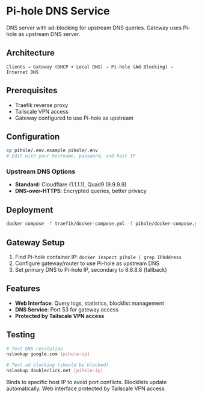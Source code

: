# Pi-hole DNS Service

DNS server with ad-blocking for upstream DNS queries. Gateway uses Pi-hole as upstream DNS server.

## Architecture
```
Clients → Gateway (DHCP + Local DNS) → Pi-hole (Ad Blocking) → Internet DNS
```

## Prerequisites
- Traefik reverse proxy
- Tailscale VPN access
- Gateway configured to use Pi-hole as upstream

## Configuration

```bash
cp pihole/.env.example pihole/.env
# Edit with your hostname, password, and host IP
```

### Upstream DNS Options
- **Standard**: Cloudflare (1.1.1.1), Quad9 (9.9.9.9)
- **DNS-over-HTTPS**: Encrypted queries, better privacy

## Deployment

```bash
docker compose -f traefik/docker-compose.yml -f pihole/docker-compose.yml up -d
```

## Gateway Setup

1. Find Pi-hole container IP: `docker inspect pihole | grep IPAddress`
2. Configure gateway/router to use Pi-hole as upstream DNS
3. Set primary DNS to Pi-hole IP, secondary to 8.8.8.8 (fallback)

## Features

- **Web Interface**: Query logs, statistics, blocklist management
- **DNS Service**: Port 53 for gateway access
- **Protected by Tailscale VPN access**

## Testing

```bash
# Test DNS resolution
nslookup google.com [pihole-ip]

# Test ad blocking (should be blocked)
nslookup doubleclick.net [pihole-ip]
```

Binds to specific host IP to avoid port conflicts. Blocklists update automatically. Web interface protected by Tailscale VPN access.